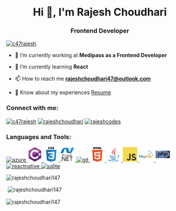 <!---
rajeshchoudhari147/rajeshchoudhari147 is a ✨ special ✨ repository because its `README.md` (this file) appears on your GitHub profile.
You can click the Preview link to take a look at your changes.
--->

<h1 align="center">Hi 👋, I'm Rajesh Choudhari</h1>
<h3 align="center">Frontend Developer</h3>

<!-- <p align="left"> <img src="https://komarev.com/ghpvc/?username=rajeshchoudhari147&label=Profile%20views&color=0e75b6&style=flat" alt="rajeshchoudhari147" /> </p> -->

<p align="left"> <a href="https://twitter.com/c47rajesh" target="blank"><img src="https://img.shields.io/twitter/follow/c47rajesh?logo=twitter&style=for-the-badge" alt="c47rajesh" /></a> </p>

- 🔭 I’m currently working at **Medipass as a Frontend Developer**

- 🌱 I’m currently learning **React**

- 📫 How to reach me **rajeshchoudhari47@outlook.com**

- 📄 Know about my experiences [Resume]

<h3 align="left">Connect with me:</h3>
<p align="left">
<a href="https://twitter.com/c47rajesh" target="blank"><img align="center" src="https://raw.githubusercontent.com/rahuldkjain/github-profile-readme-generator/master/src/images/icons/Social/twitter.svg" alt="c47rajesh" height="30" width="40" /></a>
<a href="https://linkedin.com/in/rajeshchoudhari" target="blank"><img align="center" src="https://raw.githubusercontent.com/rahuldkjain/github-profile-readme-generator/master/src/images/icons/Social/linked-in-alt.svg" alt="rajeshchoudhari" height="30" width="40" /></a>
<a href="https://instagram.com/rajeshcodes" target="blank"><img align="center" src="https://raw.githubusercontent.com/rahuldkjain/github-profile-readme-generator/master/src/images/icons/Social/instagram.svg" alt="rajeshcodes" height="30" width="40" /></a>
</p>

<h3 align="left">Languages and Tools:</h3>
<p align="left"> <a href="https://azure.microsoft.com/en-in/" target="_blank"> <img src="https://www.vectorlogo.zone/logos/microsoft_azure/microsoft_azure-icon.svg" alt="azure" width="40" height="40"/> </a> <a href="https://www.w3schools.com/cs/" target="_blank"> <img src="https://raw.githubusercontent.com/devicons/devicon/master/icons/csharp/csharp-original.svg" alt="csharp" width="40" height="40"/> </a> <a href="https://www.w3schools.com/css/" target="_blank"> <img src="https://raw.githubusercontent.com/devicons/devicon/master/icons/css3/css3-original-wordmark.svg" alt="css3" width="40" height="40"/> </a> <a href="https://dotnet.microsoft.com/" target="_blank"> <img src="https://raw.githubusercontent.com/devicons/devicon/master/icons/dot-net/dot-net-original-wordmark.svg" alt="dotnet" width="40" height="40"/> </a> <a href="https://git-scm.com/" target="_blank"> <img src="https://www.vectorlogo.zone/logos/git-scm/git-scm-icon.svg" alt="git" width="40" height="40"/> </a> <a href="https://www.w3.org/html/" target="_blank"> <img src="https://raw.githubusercontent.com/devicons/devicon/master/icons/html5/html5-original-wordmark.svg" alt="html5" width="40" height="40"/> </a> <a href="https://www.java.com" target="_blank"> <img src="https://raw.githubusercontent.com/devicons/devicon/master/icons/java/java-original.svg" alt="java" width="40" height="40"/> </a> <a href="https://developer.mozilla.org/en-US/docs/Web/JavaScript" target="_blank"> <img src="https://raw.githubusercontent.com/devicons/devicon/master/icons/javascript/javascript-original.svg" alt="javascript" width="40" height="40"/> </a> <a href="https://www.mysql.com/" target="_blank"> <img src="https://raw.githubusercontent.com/devicons/devicon/master/icons/mysql/mysql-original-wordmark.svg" alt="mysql" width="40" height="40"/> </a> <a href="https://www.php.net" target="_blank"> <img src="https://raw.githubusercontent.com/devicons/devicon/master/icons/php/php-original.svg" alt="php" width="40" height="40"/> </a> <a href="https://reactnative.dev/" target="_blank"> <img src="https://reactnative.dev/img/header_logo.svg" alt="reactnative" width="40" height="40"/> </a> <a href="https://www.sqlite.org/" target="_blank"> <img src="https://www.vectorlogo.zone/logos/sqlite/sqlite-icon.svg" alt="sqlite" width="40" height="40"/> </a> </p>

<p><img align="left" src="https://github-readme-stats.vercel.app/api/top-langs?username=rajeshchoudhari147&show_icons=true&locale=en&layout=compact" alt="rajeshchoudhari147" /></p>
<br>
<p>&nbsp;<img align="center" src="https://github-readme-stats.vercel.app/api?username=rajeshchoudhari147&show_icons=true&locale=en" alt="rajeshchoudhari147" /></p>

<p><img align="center" src="https://github-readme-streak-stats.herokuapp.com/?user=rajeshchoudhari147&" alt="rajeshchoudhari147" /></p>

[Resume]: https://1drv.ms/b/s!AvoPCOo63_47lztIowkjlMEsXB_W?e=kgI1cw
